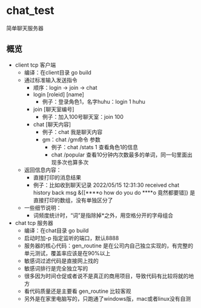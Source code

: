 # chat_test
简单聊天服务器
## 概览
* client tcp 客户端
  * 编译：在client目录 go build
  * 通过标准输入发送指令
    * 顺序：login -> join -> chat
    * login [roleid] [name]
      * 例子：登录角色1，名字huhu：login 1 huhu
    * join [聊天室编号]
      * 例子：加入100号聊天室：join 100
    * chat [聊天内容]
      * 例子：chat 我是聊天内容
      * gm：chat /gm命令 参数
        * 例子：chat /stats 1 查看角色1的信息
        * chat /popular 查看10分钟内次数最多的单词，同一句里面出现多次也算多次
  * 返回信息内容：
    * 直接打印的消息结果
    * 例子：比如收到聊天记录 2022/05/15 12:31:30 received chat history back msg &{[****o how do you do ****o 竟然都要错]} 是直接打印的数组，没有单独区分了
  * 一些细节说明：
    * 词频度统计时，“词”是指除掉*之外，用空格分开的字母组合
* chat tcp 服务器
  * 编译：在chat目录 go build
  * 启动时加-p 指定监听的端口，默认8888
  * 服务器的核心代码：gen_routine 是在公司内自己独立实现的，有完整的单元测试，覆盖率应该是在90%以上
  * 敏感词过滤代码是直接网上找的
  * 敏感词排行是完全独立写的
  * 很多因为时间仓促或者说不是真正的商用项目，导致代码有比较将就的地方
  * 看代码质量还是主要看 gen_routine 比较客观
  * 另外是在家里电脑写的，只跑通了windows版，mac或者linux没有自测
